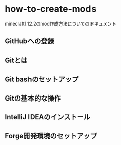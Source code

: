 # how-to-create-mods
minecraft1.12.2のmod作成方法についてのドキュメント

## GitHubへの登録

## Gitとは

## Git bashのセットアップ

## Gitの基本的な操作

## IntelliJ IDEAのインストール

## Forge開発環境のセットアップ
